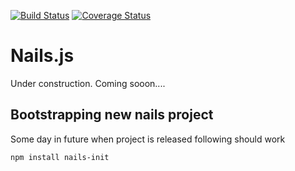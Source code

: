 [![Build Status](https://travis-ci.org/Vincit/nails.js.svg?branch=master)](https://travis-ci.org/Vincit/nails.js) 
[![Coverage Status](https://coveralls.io/repos/Vincit/nails.js/badge.svg?branch=master&service=github)](https://coveralls.io/github/Vincit/nails.js?branch=master)

# Nails.js

Under construction. Coming sooon....

## Bootstrapping new nails project

Some day in future when project is released following should work

    npm install nails-init

